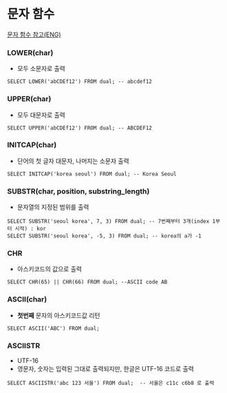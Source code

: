 # 문자 함수

[문자 함수 참고(ENG)](https://www.oradev.com/oracle_string_functions.html)

### LOWER(char)
* 모두 소문자로 출력
```
SELECT LOWER('abCDEf12') FROM dual; -- abcdef12
```

### UPPER(char)
* 모두 대문자로 출력
```
SELECT UPPER('abCDEf12') FROM dual; -- ABCDEF12
```

### INITCAP(char)
* 단어의 첫 글자 대문자, 나머지는 소문자 출력
```
SELECT INITCAP('korea seoul') FROM dual; -- Korea Seoul
```

### SUBSTR(char, position, substring_length)
* 문자열의 지정된 범위를 출력
```
SELECT SUBSTR('seoul korea', 7, 3) FROM dual; -- 7번째부터 3개(index 1부터 시작) : kor
SELECT SUBSTR('seoul korea', -5, 3) FROM dual; -- korea의 a가 -1
```

### CHR
* 아스키코드의 값으로 출력
```
SELECT CHR(65) || CHR(66) FROM dual; --ASCII code AB
```

### ASCII(char)
* **첫번째** 문자의 아스키코드값 리턴
```
SELECT ASCII('ABC') FROM dual;
```

### ASCIISTR
* UTF-16
* 영문자, 숫자는 입력된 그대로 출력되지만, 한글은 UTF-16 코드로 출력
```
SELECT ASCIISTR('abc 123 서울') FROM dual;  -- 서울은 c11c c6b8 로 출력
```
